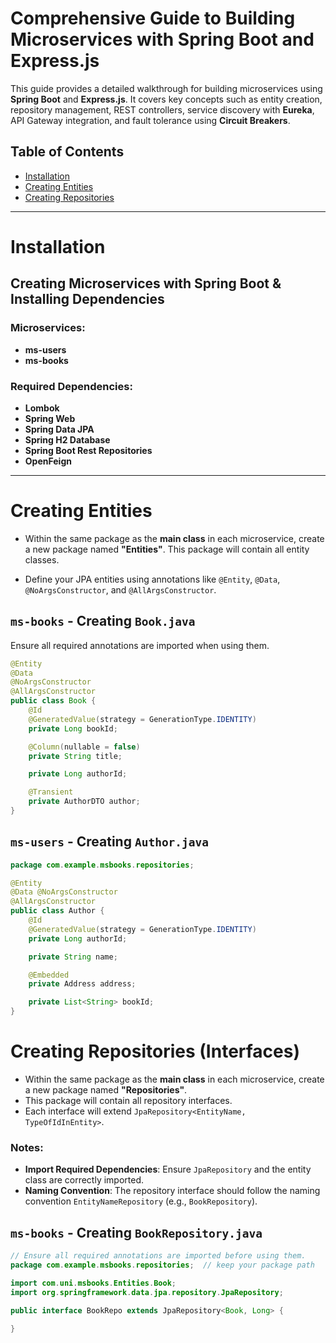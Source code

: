 # Comprehensive Guide to Building Microservices with Spring Boot and Express.js  

This guide provides a detailed walkthrough for building microservices using **Spring Boot** and **Express.js**. It covers key concepts such as entity creation, repository management, REST controllers, service discovery with **Eureka**, API Gateway integration, and fault tolerance using **Circuit Breakers**.  

## Table of Contents  
- [Installation](#installation)  
- [Creating Entities](#creating-entities)  
- [Creating Repositories](#creating-repositories)  

---

# Installation  

## Creating Microservices with Spring Boot & Installing Dependencies  

### Microservices:  
- **ms-users**  
- **ms-books**  

### Required Dependencies:  
- **Lombok**  
- **Spring Web**  
- **Spring Data JPA**  
- **Spring H2 Database**  
- **Spring Boot Rest Repositories**  
- **OpenFeign**  

---

# Creating Entities  

- Within the same package as the **main class** in each microservice, create a new package named **"Entities"**. This package will contain all entity classes.  

- Define your JPA entities using annotations like `@Entity`, `@Data`, `@NoArgsConstructor`, and `@AllArgsConstructor`.  

## `ms-books` - Creating `Book.java`  

Ensure all required annotations are imported when using them.
```java
@Entity  
@Data  
@NoArgsConstructor  
@AllArgsConstructor  
public class Book {  
    @Id  
    @GeneratedValue(strategy = GenerationType.IDENTITY)  
    private Long bookId;  

    @Column(nullable = false)  
    private String title;  

    private Long authorId;  

    @Transient  
    private AuthorDTO author;  
}
```

## `ms-users` - Creating `Author.java`
```java
package com.example.msbooks.repositories;

@Entity
@Data @NoArgsConstructor
@AllArgsConstructor
public class Author {
    @Id
    @GeneratedValue(strategy = GenerationType.IDENTITY)
    private Long authorId;

    private String name;

    @Embedded
    private Address address;

    private List<String> bookId;
}
```

# Creating Repositories (Interfaces)  

- Within the same package as the **main class** in each microservice, create a new package named **"Repositories"**.  
- This package will contain all repository interfaces.  
- Each interface will extend `JpaRepository<EntityName, TypeOfIdInEntity>`.

### Notes:  
- **Import Required Dependencies**: Ensure `JpaRepository` and the entity class are correctly imported.  
- **Naming Convention**: The repository interface should follow the naming convention `EntityNameRepository` (e.g., `BookRepository`).  

## `ms-books` - Creating `BookRepository.java`  

```java
// Ensure all required annotations are imported before using them.
package com.example.msbooks.repositories;  // keep your package path

import com.uni.msbooks.Entities.Book;
import org.springframework.data.jpa.repository.JpaRepository;

public interface BookRepo extends JpaRepository<Book, Long> {

}

```
